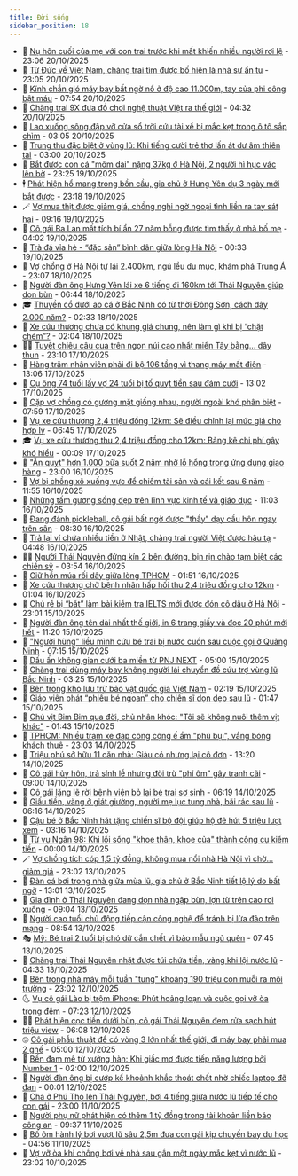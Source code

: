 ```yaml
---
title: Đời sống
sidebar_position: 18
---
```


<!-- dantri-doi-song:START -->
- 🥳 [Nụ hôn cuối của mẹ với con trai trước khi mất khiến nhiều người rơi lệ](https://dantri.com.vn/doi-song/nu-hon-cuoi-cua-me-voi-con-trai-truoc-khi-mat-khien-nhieu-nguoi-roi-le-20251020011036763.htm) - 23:06 20/10/2025
- 🌁 [Từ Đức về Việt Nam, chàng trai tìm được bố hiện là nhà sư ẩn tu](https://dantri.com.vn/doi-song/tu-duc-ve-viet-nam-chang-trai-tim-duoc-bo-hien-la-nha-su-an-tu-20251020134808854.htm) - 23:05 20/10/2025
- 👀 [Kính chắn gió máy bay bất ngờ nổ ở độ cao 11.000m, tay của phi công bật máu](https://dantri.com.vn/doi-song/kinh-chan-gio-may-bay-bat-ngo-no-o-do-cao-11000m-tay-cua-phi-cong-bat-mau-20251020144449765.htm) - 07:54 20/10/2025
- 🐻 [Chàng trai 9X đưa đồ chơi nghệ thuật Việt ra thế giới](https://dantri.com.vn/doi-song/chang-trai-9x-dua-do-choi-nghe-thuat-viet-ra-the-gioi-20250921210839974.htm) - 04:32 20/10/2025
- 🦅 [Lao xuống sông đập vỡ cửa sổ trời cứu tài xế bị mắc kẹt trong ô tô sắp chìm](https://dantri.com.vn/doi-song/lao-xuong-song-dap-vo-cua-so-troi-cuu-tai-xe-bi-mac-ket-trong-o-to-sap-chim-20251019170654963.htm) - 03:05 20/10/2025
- 🦩 [Trung thu đặc biệt ở vùng lũ: Khi tiếng cười trẻ thơ lấn át dư âm thiên tai](https://dantri.com.vn/doi-song/trung-thu-dac-biet-o-vung-lu-khi-tieng-cuoi-tre-tho-lan-at-du-am-thien-tai-20251019175456477.htm) - 03:00 20/10/2025
- 🦏 [Bắt được con cá &quot;mõm dài&quot; nặng 37kg ở Hà Nội, 2 người hì hục vác lên bờ](https://dantri.com.vn/doi-song/bat-duoc-con-ca-mom-dai-nang-37kg-o-ha-noi-2-nguoi-hi-huc-vac-len-bo-20251019202501555.htm) - 23:25 19/10/2025
- 🕴 [Phát hiện hổ mang trong bồn cầu, gia chủ ở Hưng Yên dụ 3 ngày mới bắt được](https://dantri.com.vn/doi-song/phat-hien-ho-mang-trong-bon-cau-gia-chu-o-hung-yen-du-3-ngay-moi-bat-duoc-20251019154414735.htm) - 23:18 19/10/2025
- 🪄 [Vợ mua thịt được giảm giá, chồng nghi ngờ ngoại tình liền ra tay sát hại](https://dantri.com.vn/doi-song/vo-mua-thit-duoc-giam-gia-chong-nghi-ngo-ngoai-tinh-lien-ra-tay-sat-hai-20251019104822641.htm) - 09:16 19/10/2025
- 🚦 [Cô gái Ba Lan mất tích bí ẩn 27 năm bỗng được tìm thấy ở nhà bố mẹ](https://dantri.com.vn/doi-song/co-gai-ba-lan-mat-tich-bi-an-27-nam-bong-duoc-tim-thay-o-nha-bo-me-20251019083129971.htm) - 04:02 19/10/2025
- 🤔 [Trà đá vỉa hè - “đặc sản” bình dân giữa lòng Hà Nội](https://dantri.com.vn/doi-song/tra-da-via-he-dac-san-binh-dan-giua-long-ha-noi-20251005143205269.htm) - 00:33 19/10/2025
- 🚦 [Vợ chồng ở Hà Nội tự lái 2.400km, ngủ lều du mục, khám phá Trung Á](https://dantri.com.vn/doi-song/vo-chong-o-ha-noi-tu-lai-2400km-ngu-leu-du-muc-kham-pha-trung-a-20251015170620457.htm) - 23:07 18/10/2025
- 🐎 [Người đàn ông Hưng Yên lái xe 6 tiếng đi 160km tới Thái Nguyên giúp dọn bùn](https://dantri.com.vn/doi-song/nguoi-dan-ong-hung-yen-lai-xe-6-tieng-di-160km-toi-thai-nguyen-giup-don-bun-20251018130725239.htm) - 06:44 18/10/2025
- 🎓 [Thuyền cổ dưới ao cá ở Bắc Ninh có từ thời Đông Sơn, cách đây 2.000 năm?](https://dantri.com.vn/doi-song/thuyen-co-duoi-ao-ca-o-bac-ninh-co-tu-thoi-dong-son-cach-day-2000-nam-20251017224942179.htm) - 02:33 18/10/2025
- 🐘 [Xe cứu thương chưa có khung giá chung, nên làm gì khi bị “chặt chém”?](https://dantri.com.vn/doi-song/xe-cuu-thuong-chua-co-khung-gia-chung-nen-lam-gi-khi-bi-chat-chem-20251017231820387.htm) - 02:04 18/10/2025
- 🧑‍🏫 [Tuyệt chiêu câu cua trên ngọn núi cao nhất miền Tây bằng... dây thun](https://dantri.com.vn/doi-song/tuyet-chieu-cau-cua-tren-ngon-nui-cao-nhat-mien-tay-bang-day-thun-20251017092021730.htm) - 23:10 17/10/2025
- 🦒 [Hàng trăm nhân viên phải đi bộ 106 tầng vì thang máy mất điện](https://dantri.com.vn/doi-song/hang-tram-nhan-vien-phai-di-bo-106-tang-vi-thang-may-mat-dien-20251017195142427.htm) - 13:06 17/10/2025
- 🧰 [Cụ ông 74 tuổi lấy vợ 24 tuổi bị tố quỵt tiền sau đám cưới](https://dantri.com.vn/doi-song/cu-ong-74-tuoi-lay-vo-24-tuoi-bi-to-quyt-tien-sau-dam-cuoi-20251017184045696.htm) - 13:02 17/10/2025
- 🧐 [Cặp vợ chồng có gương mặt giống nhau, người ngoài khó phân biệt](https://dantri.com.vn/doi-song/cap-vo-chong-co-guong-mat-giong-nhau-nguoi-ngoai-kho-phan-biet-20251017134339725.htm) - 07:59 17/10/2025
- 🌮 [Vụ xe cứu thương 2,4 triệu đồng 12km: Sẽ điều chỉnh lại mức giá cho hợp lý](https://dantri.com.vn/doi-song/vu-xe-cuu-thuong-24-trieu-dong-12km-se-dieu-chinh-lai-muc-gia-cho-hop-ly-20251016230248389.htm) - 06:45 17/10/2025
- 🎓 [Vụ xe cứu thương thu 2,4 triệu đồng cho 12km: Bảng kê chi phí gây khó hiểu](https://dantri.com.vn/doi-song/vu-xe-cuu-thuong-thu-24-trieu-dong-cho-12km-bang-ke-chi-phi-gay-kho-hieu-20251016194144000.htm) - 00:09 17/10/2025
- 🚀 [&quot;Ăn quỵt&quot; hơn 1.000 bữa suốt 2 năm nhờ lỗ hổng trong ứng dụng giao hàng](https://dantri.com.vn/doi-song/an-quyt-hon-1000-bua-suot-2-nam-nho-lo-hong-trong-ung-dung-giao-hang-20251016182358523.htm) - 23:00 16/10/2025
- 🤖 [Vợ bị chồng xô xuống vực để chiếm tài sản và cái kết sau 6 năm](https://dantri.com.vn/doi-song/vo-bi-chong-xo-xuong-vuc-de-chiem-tai-san-va-cai-ket-sau-6-nam-20251016171152155.htm) - 11:55 16/10/2025
- 🤩 [Những tấm gương sống đẹp trên lĩnh vực kinh tế và giáo dục](https://dantri.com.vn/doi-song/nhung-tam-guong-song-dep-tren-linh-vuc-kinh-te-va-giao-duc-20251016171606651.htm) - 11:03 16/10/2025
- 👹 [Đang đánh pickleball, cô gái bất ngờ được &quot;thầy&quot; dạy cầu hôn ngay trên sân](https://dantri.com.vn/doi-song/dang-danh-pickleball-co-gai-bat-ngo-duoc-thay-day-cau-hon-ngay-tren-san-20251015144150315.htm) - 08:30 16/10/2025
- 🦩 [Trả lại ví chứa nhiều tiền ở Nhật, chàng trai người Việt được hậu tạ](https://dantri.com.vn/doi-song/tra-lai-vi-chua-nhieu-tien-o-nhat-chang-trai-nguoi-viet-duoc-hau-ta-20251014213304636.htm) - 04:48 16/10/2025
- 🧑‍🏫 [Người Thái Nguyên đứng kín 2 bên đường, bịn rịn chào tạm biệt các chiến sỹ](https://dantri.com.vn/doi-song/nguoi-thai-nguyen-dung-kin-2-ben-duong-bin-rin-chao-tam-biet-cac-chien-sy-20251016104731066.htm) - 03:54 16/10/2025
- 🌈 [Giữ hồn múa rối dây giữa lòng TPHCM](https://dantri.com.vn/giai-tri/giu-hon-mua-roi-day-giua-long-tphcm-20251014222045127.htm) - 01:51 16/10/2025
- 💃 [Xe cứu thương chở bệnh nhân hấp hối thu 2,4 triệu đồng cho 12km](https://dantri.com.vn/doi-song/xe-cuu-thuong-cho-benh-nhan-hap-hoi-thu-24-trieu-dong-cho-12km-20251015161206832.htm) - 01:04 16/10/2025
- 💂 [Chú rể bị “bắt” làm bài kiểm tra IELTS mới được đón cô dâu ở Hà Nội](https://dantri.com.vn/doi-song/chu-re-bi-bat-lam-bai-kiem-tra-ielts-moi-duoc-don-co-dau-o-ha-noi-20251015095831362.htm) - 23:01 15/10/2025
- 🦏 [Người đàn ông tên dài nhất thế giới, in 6 trang giấy và đọc 20 phút mới hết](https://dantri.com.vn/doi-song/nguoi-dan-ong-ten-dai-nhat-the-gioi-in-6-trang-giay-va-doc-20-phut-moi-het-20251015125634940.htm) - 11:20 15/10/2025
- 🤡 [&quot;Người hùng&quot; liều mình cứu bé trai bị nước cuốn sau cuộc gọi ở Quảng Ninh](https://dantri.com.vn/doi-song/nguoi-hung-lieu-minh-cuu-be-trai-bi-nuoc-cuon-sau-cuoc-goi-o-quang-ninh-20251015102755386.htm) - 07:15 15/10/2025
- 🫶 [Dấu ấn không gian cưới ba miền từ PNJ NEXT](https://dantri.com.vn/doi-song/dau-an-khong-gian-cuoi-ba-mien-tu-pnj-next-20251015101202916.htm) - 05:00 15/10/2025
- 💪 [Chàng trai dùng máy bay không người lái chuyển đồ cứu trợ vùng lũ Bắc Ninh](https://dantri.com.vn/doi-song/chang-trai-dung-may-bay-khong-nguoi-lai-chuyen-do-cuu-tro-vung-lu-bac-ninh-20251014233231554.htm) - 03:25 15/10/2025
- 🦅 [Bên trong kho lưu trữ bảo vật quốc gia Việt Nam](https://dantri.com.vn/doi-song/ben-trong-kho-luu-tru-bao-vat-quoc-gia-viet-nam-20251013221533995.htm) - 02:19 15/10/2025
- 🧠 [Giáo viên phát “phiếu bé ngoan” cho chiến sĩ dọn dẹp sau lũ](https://dantri.com.vn/doi-song/giao-vien-phat-phieu-be-ngoan-cho-chien-si-don-dep-sau-lu-20251014190054510.htm) - 01:47 15/10/2025
- 🦅 [Chú vịt Bim Bim qua đời, chủ nhân khóc: &quot;Tôi sẽ không nuôi thêm vịt khác&quot;](https://dantri.com.vn/doi-song/chu-vit-bim-bim-qua-doi-chu-nhan-khoc-toi-se-khong-nuoi-them-vit-khac-20251015074347676.htm) - 01:43 15/10/2025
- 💪 [TPHCM: Nhiều trạm xe đạp công cộng ế ẩm &quot;phủ bụi&quot;, vắng bóng khách thuê](https://dantri.com.vn/doi-song/tphcm-nhieu-tram-xe-dap-cong-cong-e-am-phu-bui-vang-bong-khach-thue-20251013110339511.htm) - 23:03 14/10/2025
- 🧐 [Triệu phú sở hữu 11 căn nhà: Giàu có nhưng lại cô đơn](https://dantri.com.vn/doi-song/trieu-phu-so-huu-11-can-nha-giau-co-nhung-lai-co-don-20251014160814818.htm) - 13:20 14/10/2025
- 👀 [Cô gái hủy hôn, trả sính lễ nhưng đòi trừ &quot;phí ôm&quot; gây tranh cãi](https://dantri.com.vn/doi-song/co-gai-huy-hon-tra-sinh-le-nhung-doi-tru-phi-om-gay-tranh-cai-20251013192641473.htm) - 09:00 14/10/2025
- 🎉 [Cô gái lặng lẽ rời bệnh viện bỏ lại bé trai sơ sinh](https://dantri.com.vn/doi-song/co-gai-lang-le-roi-benh-vien-bo-lai-be-trai-so-sinh-20251014112423410.htm) - 06:19 14/10/2025
- 💂 [Giấu tiền, vàng ở giát giường, người mẹ lục tung nhà, bãi rác sau lũ](https://dantri.com.vn/doi-song/giau-tien-vang-o-giat-giuong-nguoi-me-luc-tung-nha-bai-rac-sau-lu-20251014114329271.htm) - 06:16 14/10/2025
- 🚀 [Cậu bé ở Bắc Ninh hát tặng chiến sĩ bộ đội giúp hộ đê hút 5 triệu lượt xem](https://dantri.com.vn/doi-song/cau-be-o-bac-ninh-hat-tang-chien-si-bo-doi-giup-ho-de-hut-5-trieu-luot-xem-20251013210843104.htm) - 03:16 14/10/2025
- 👹 [Từ vụ Ngân 98: Khi lối sống &quot;khoe thân, khoe của&quot; thành công cụ kiếm tiền](https://dantri.com.vn/doi-song/tu-vu-ngan-98-khi-loi-song-khoe-than-khoe-cua-thanh-cong-cu-kiem-tien-20251013203620555.htm) - 00:00 14/10/2025
- 🪄 [Vợ chồng tích cóp 1,5 tỷ đồng, không mua nổi nhà Hà Nội vì chờ... giảm giá](https://dantri.com.vn/doi-song/vo-chong-tich-cop-15-ty-dong-khong-mua-noi-nha-ha-noi-vi-cho-giam-gia-20251008223950637.htm) - 23:02 13/10/2025
- 🌁 [Đàn cá bơi trong nhà giữa mùa lũ, gia chủ ở Bắc Ninh tiết lộ lý do bất ngờ](https://dantri.com.vn/doi-song/dan-ca-boi-trong-nha-giua-mua-lu-gia-chu-o-bac-ninh-tiet-lo-ly-do-bat-ngo-20251013170907466.htm) - 13:01 13/10/2025
- 🌋 [Gia đình ở Thái Nguyên đang dọn nhà ngập bùn, lợn từ trên cao rơi xuống](https://dantri.com.vn/doi-song/gia-dinh-o-thai-nguyen-dang-don-nha-ngap-bun-lon-tu-tren-cao-roi-xuong-20251013153419714.htm) - 09:04 13/10/2025
- 🦆 [Người cao tuổi chủ động tiếp cận công nghệ để tránh bị lừa đảo trên mạng](https://dantri.com.vn/doi-song/nguoi-cao-tuoi-chu-dong-tiep-can-cong-nghe-de-tranh-bi-lua-dao-tren-mang-20251012225315206.htm) - 08:54 13/10/2025
- 🎭 [Mỹ: Bé trai 2 tuổi bị chó dữ cắn chết vì bảo mẫu ngủ quên](https://dantri.com.vn/doi-song/my-be-trai-2-tuoi-bi-cho-du-can-chet-vi-bao-mau-ngu-quen-20251013110632388.htm) - 07:45 13/10/2025
- 🤡 [Chàng trai Thái Nguyên nhặt được túi chứa tiền, vàng khi lội nước lũ](https://dantri.com.vn/doi-song/chang-trai-thai-nguyen-nhat-duoc-tui-chua-tien-vang-khi-loi-nuoc-lu-20251013110915031.htm) - 04:33 13/10/2025
- 🦩 [Bên trong nhà máy mỗi tuần &quot;tung&quot; khoảng 190 triệu con muỗi ra môi trường](https://dantri.com.vn/doi-song/ben-trong-nha-may-moi-tuan-tung-khoang-190-trieu-con-muoi-ra-moi-truong-20251011164254962.htm) - 23:02 12/10/2025
- 🌜 [Vụ cô gái Lào bị trộm iPhone: Phút hoảng loạn và cuộc gọi vỡ òa trong đêm](https://dantri.com.vn/doi-song/vu-co-gai-lao-bi-trom-iphone-phut-hoang-loan-va-cuoc-goi-vo-oa-trong-dem-20251012121925242.htm) - 07:23 12/10/2025
- 🧑‍🏫 [Phát hiện cọc tiền dưới bùn, cô gái Thái Nguyên đem rửa sạch hút triệu view](https://dantri.com.vn/doi-song/phat-hien-coc-tien-duoi-bun-co-gai-thai-nguyen-dem-rua-sach-hut-trieu-view-20251012115247974.htm) - 06:08 12/10/2025
- 🤓 [Cô gái phẫu thuật để có vòng 3 lớn nhất thế giới, đi máy bay phải mua 2 ghế](https://dantri.com.vn/doi-song/co-gai-phau-thuat-de-co-vong-3-lon-nhat-the-gioi-di-may-bay-phai-mua-2-ghe-20251011105908556.htm) - 05:00 12/10/2025
- 🤗 [Bền đam mê từ xưởng hàn: Khi giấc mơ được tiếp năng lượng bởi Number 1](https://dantri.com.vn/doi-song/ben-dam-me-tu-xuong-han-khi-giac-mo-duoc-tiep-nang-luong-boi-number-1-20251011155337732.htm) - 02:00 12/10/2025
- 🦒 [Người đàn ông bị cướp kể khoảnh khắc thoát chết nhờ chiếc laptop đỡ đạn](https://dantri.com.vn/doi-song/nguoi-dan-ong-bi-cuop-ke-khoanh-khac-thoat-chet-nho-chiec-laptop-do-dan-20251011115510713.htm) - 00:01 12/10/2025
- 💂 [Cha ở Phú Thọ lên Thái Nguyên, bơi 4 tiếng giữa nước lũ tiếp tế cho con gái](https://dantri.com.vn/doi-song/cha-o-phu-tho-len-thai-nguyen-boi-4-tieng-giua-nuoc-lu-tiep-te-cho-con-gai-20251011234200832.htm) - 23:00 11/10/2025
- 🚀 [Người phụ nữ phát hiện có thêm 1 tỷ đồng trong tài khoản liền báo công an](https://dantri.com.vn/doi-song/nguoi-phu-nu-phat-hien-co-them-1-ty-dong-trong-tai-khoan-lien-bao-cong-an-20251011112939848.htm) - 09:37 11/10/2025
- 🐲 [Bố ôm hành lý bơi vượt lũ sâu 2,5m đưa con gái kịp chuyến bay du học](https://dantri.com.vn/doi-song/bo-om-hanh-ly-boi-vuot-lu-sau-25m-dua-con-gai-kip-chuyen-bay-du-hoc-20251011105115544.htm) - 04:56 11/10/2025
- 🎡 [Vợ vỡ òa khi chồng bơi về nhà sau gần một ngày mắc kẹt vì nước lũ](https://dantri.com.vn/doi-song/vo-vo-oa-khi-chong-boi-ve-nha-sau-gan-mot-ngay-mac-ket-vi-nuoc-lu-20251010160451649.htm) - 23:02 10/10/2025<!-- dantri-doi-song:END -->
